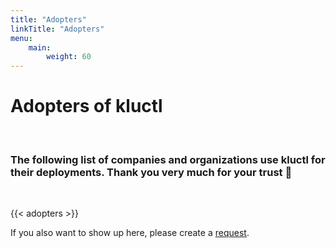 ```yaml
---
title: "Adopters"
linkTitle: "Adopters"
menu:
    main:
        weight: 60
---
```

# __Adopters of kluctl__
<br>
<h3> The following list of companies and organizations use kluctl for their deployments. Thank you very much for your trust 🤝</h3>
<br>

{{< adopters >}} 
<br>
<p> If you also want to show up here, please create a <a href="https://github.com/kluctl/www-kluctl.io/issues/new?assignees=&labels=&template=ADOPTER.yml">request</a>.</p>
